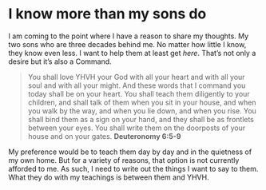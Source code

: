 # I know more than my sons do
I am coming to the point where I have a reason to share my thoughts. My two sons who are three decades behind me. No matter how little I know, they know even less. I want to help them at least get _here_. That’s not only a desire but it’s also a Command.

> You shall love YHVH your God with all your heart and with all your soul and with all your might. And these words that I command you today shall be on your heart. You shall teach them diligently to your children, and shall talk of them when you sit in your house, and when you walk by the way, and when you lie down, and when you rise. You shall bind them as a sign on your hand, and they shall be as frontlets between your eyes. You shall write them on the doorposts of your house and on your gates. **Deuteronomy 6:5-9**

My preference would be to teach them day by day and in the quietness of my own home. But for a variety of reasons, that option is not currently afforded to me. As such, I need to write out the things I want to say to them. What they do with my teachings is between them and YHVH.
